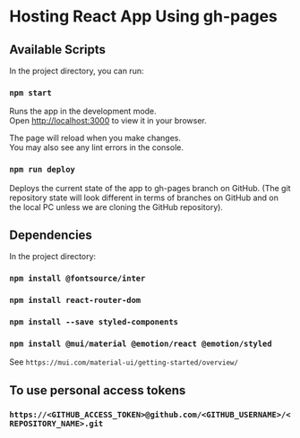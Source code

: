 # Hosting React App Using gh-pages

## Available Scripts

In the project directory, you can run:

### `npm start`

Runs the app in the development mode.\
Open [http://localhost:3000](http://localhost:3000) to view it in your browser.

The page will reload when you make changes.\
You may also see any lint errors in the console.

### `npm run deploy`

Deploys the current state of the app to gh-pages branch on GitHub. (The git repository state will look different in terms of branches on GitHub and on the local PC unless we are cloning the GitHub repository).

## Dependencies

In the project directory:

### `npm install @fontsource/inter`

### `npm install react-router-dom`

### `npm install --save styled-components`

### `npm install @mui/material @emotion/react @emotion/styled`
See `https://mui.com/material-ui/getting-started/overview/`

## To use personal access tokens

### `https://<GITHUB_ACCESS_TOKEN>@github.com/<GITHUB_USERNAME>/<REPOSITORY_NAME>.git`